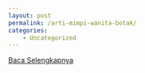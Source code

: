```yaml
---
layout: post
permalink: /arti-mimpi-wanita-botak/
categories:
    - Uncategorized
---
```


[Baca Selengkapnya](/10)